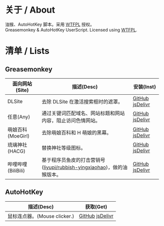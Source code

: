 # 关于 / About
油猴、AutoHotKey 脚本。采用 [WTFPL](LICENSE) 授权。  
Greasemonkey & AutoHotKey UserScript. Licensed using [WTFPL](LICENSE).

# 清单 / Lists

## Greasemonkey

面向网站(Site) | 描述(Desc) | 安装(Inst)
| - | - | -
DLSite | 去除 DLSite 在激活搜索框时的遮罩。 | [GitHub](https://github.com/liulipack/UserScriptt/raw/main/GM/DLSite/Remove%20search-mask_latest.user.js) [jsDelivr](https://cdn.jsdelivr.net/gh/liulipack/UserScript@main/GM/DLSite/Remove%20search-mask_latest.user.js)
任意(Any) | 通过关键词匹配域名、网站标题和网站内容，阻止访问色情网站。 | [GitHub](https://github.com/liulipack/UserScriptt/raw/main/GM/Any/Porn%20blocker_latest.user.js) [jsDelivr](https://cdn.jsdelivr.net/gh/liulipack/UserScript@main/GM/Any/Porn%20blocker_latest.user.js)
萌娘百科(MoeGirl) | 去除萌娘百科和 H 萌娘的黑幕。 | [GitHub](https://github.com/liulipack/UserScriptt/raw/main/GM/moegirl/Remove%20mask_latest.user.js) [jsDelivr](https://cdn.jsdelivr.net/gh/liulipack/UserScript@main/GM/moegirl/Remove%20mask_latest.user.js)
琉璃神社(HACG) | 替换神社等级图标。 | [GitHub](https://github.com/liulipack/UserScriptt/raw/main/GM/HACG/Fake%20ace_latest.user.js) [jsDelivr](https://cdn.jsdelivr.net/gh/liulipack/UserScript@main/GM/HACG/Fake%20ace_latest.user.js)
哔哩哔哩(BiliBili) | 基于程序员鱼皮的打击营销号([liyupi/rubbish-yingxiaohao](l[iyupi/rubbish-yingxiaohao](https://github.com/liyupi/rubbish-yingxiaohao)))，做的油猴版本。 | [GitHub](https://github.com/liulipack/UserScriptt/raw/main/GM/Bili/Outlawing%20rotten-acct_latest.user.js) [jsDelivr](https://cdn.jsdelivr.net/gh/liulipack/UserScript@main/GM/Bili/Outlawing%20rotten-acct_latest.user.js)

## AutoHotKey

描述(Desc) | 获取(Get)
| - | -
鼠标连点器。(Mouse clicker.) | [GitHub](https://github.com/liulipack/UserScriptt/raw/main/AHK/Clicker/Clicker_latest.ahk) [jsDelivr](https://cdn.jsdelivr.net/gh/liulipack/UserScript@main/AHK/Clicker/Clicker_latest.ahk)